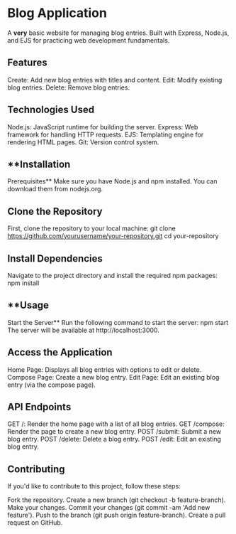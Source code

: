 # **Blog Application**
A **very** basic website for managing blog entries. Built with Express, Node.js, and EJS for practicing web development fundamentals.

## **Features**
Create: Add new blog entries with titles and content.
Edit: Modify existing blog entries.
Delete: Remove blog entries.
## **Technologies Used**
Node.js: JavaScript runtime for building the server.
Express: Web framework for handling HTTP requests.
EJS: Templating engine for rendering HTML pages.
Git: Version control system.
## **Installation
Prerequisites**
Make sure you have Node.js and npm installed. You can download them from nodejs.org.

## **Clone the Repository**
First, clone the repository to your local machine:
git clone https://github.com/yourusername/your-repository.git
cd your-repository
## **Install Dependencies**
Navigate to the project directory and install the required npm packages:
npm install

## **Usage
Start the Server**
Run the following command to start the server:
npm start
The server will be available at http://localhost:3000.

## **Access the Application**
Home Page: Displays all blog entries with options to edit or delete.
Compose Page: Create a new blog entry.
Edit Page: Edit an existing blog entry (via the compose page).

## **API Endpoints**
GET /: Render the home page with a list of all blog entries.
GET /compose: Render the page to create a new blog entry.
POST /submit: Submit a new blog entry.
POST /delete: Delete a blog entry.
POST /edit: Edit an existing blog entry.

## **Contributing**
If you'd like to contribute to this project, follow these steps:

Fork the repository.
Create a new branch (git checkout -b feature-branch).
Make your changes.
Commit your changes (git commit -am 'Add new feature').
Push to the branch (git push origin feature-branch).
Create a pull request on GitHub.
